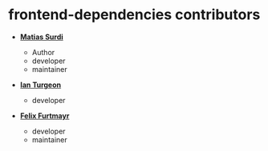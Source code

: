 # frontend-dependencies contributors

* **[Matias Surdi](https://github.com/msurdi)**
  * Author
  * developer
  * maintainer


* **[Ian Turgeon](https://github.com/iturgeon)**
  * developer


* **[Felix Furtmayr](https://github.com/azatoth)**
  * developer
  * maintainer
